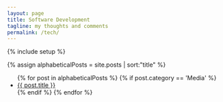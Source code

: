 ```yaml
---
layout: page
title: Software Development
tagline: my thoughts and comments
permalink: /tech/
---
```

{% include setup %}

{% assign alphabeticalPosts = site.posts | sort:"title" %}

<ul>
  {% for post in alphabeticalPosts  %}
    {% if post.category == 'Media' %}
    <li><a href="{{ BASE_PATH }}{{ post.url }}">{{ post.title }}</a></li>
    {% endif %}
  {% endfor %}
</ul>
